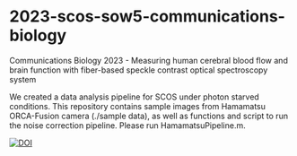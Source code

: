 # 2023-scos-sow5-communications-biology
Communications Biology 2023 - Measuring human cerebral blood flow and brain function with fiber-based speckle contrast optical spectroscopy system

We created a data analysis pipeline for SCOS under photon starved conditions. This repository contains sample images from Hamamatsu ORCA-Fusion camera (./sample data), as well as functions and script to run the noise correction pipeline. Please run HamamatsuPipeline.m.

[![DOI](https://zenodo.org/badge/672077193.svg)](https://zenodo.org/badge/latestdoi/672077193)
